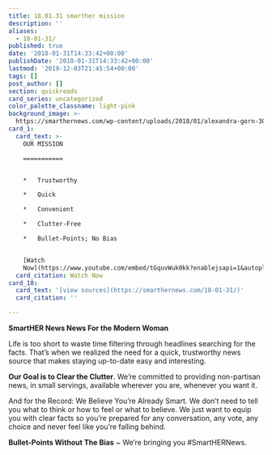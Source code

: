 ```yaml
---
title: 18.01.31 smarther mission
description: ''
aliases:
  - 18-01-31/
published: true
date: '2018-01-31T14:33:42+00:00'
publishDate: '2018-01-31T14:33:42+00:00'
lastmod: '2019-12-03T21:45:54+00:00'
tags: []
post_author: []
section: quickreads
card_series: uncategorized
color_palette_classname: light-pink
background_image: >-
  https://smarthernews.com/wp-content/uploads/2018/01/alexandra-gorn-300407-360x360.jpg
card_1:
  card_text: >-
    OUR MISSION

    ===========


    *   Trustworthy

    *   Quick

    *   Convenient

    *   Clutter-Free

    *   Bullet-Points; No Bias


    [Watch
    Now](https://www.youtube.com/embed/tGquvWuk0kk?enablejsapi=1&autoplay=1&rel=0)
  card_citation: Watch Now
card_10:
  card_text: '[view sources](https://smarthernews.com/18-01-31/)'
  card_citation: ''

---
```

**SmartHER News News For the Modern Woman**

Life is too short to waste time filtering through headlines searching for the facts. That’s when we realized the need for a quick, trustworthy news source that makes staying up-to-date easy and interesting.

**Our Goal is to Clear the Clutter**. We’re committed to providing non-partisan news, in small servings, available wherever you are, whenever you want it.

And for the Record: We Believe You’re Already Smart. We don’t need to tell you what to think or how to feel or what to believe. We just want to equip you with clear facts so you’re prepared for any conversation, any vote, any choice and never feel like you’re falling behind.

**Bullet-Points Without The Bias** ~ We’re bringing you #SmartHERNews.
